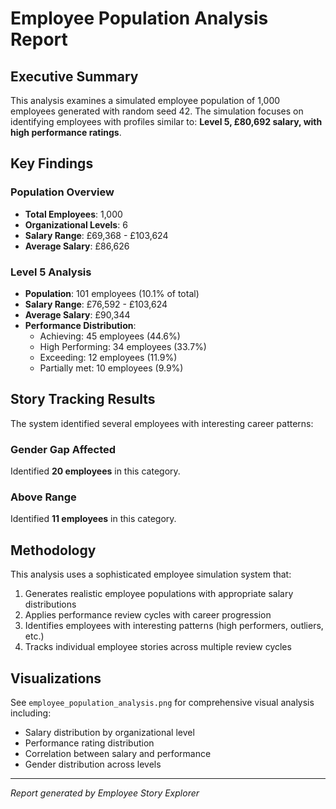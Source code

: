 # Employee Population Analysis Report

## Executive Summary

This analysis examines a simulated employee population of 1,000 employees generated with random seed 42. The simulation focuses on identifying employees with profiles similar to: **Level 5, £80,692 salary, with high performance ratings**.

## Key Findings

### Population Overview
- **Total Employees**: 1,000
- **Organizational Levels**: 6
- **Salary Range**: £69,368 - £103,624
- **Average Salary**: £86,626

### Level 5 Analysis
- **Population**: 101 employees (10.1% of total)
- **Salary Range**: £76,592 - £103,624
- **Average Salary**: £90,344
- **Performance Distribution**:
  - Achieving: 45 employees (44.6%)
  - High Performing: 34 employees (33.7%)
  - Exceeding: 12 employees (11.9%)
  - Partially met: 10 employees (9.9%)

## Story Tracking Results

The system identified several employees with interesting career patterns:

### Gender Gap Affected
Identified **20 employees** in this category.

### Above Range
Identified **11 employees** in this category.

## Methodology

This analysis uses a sophisticated employee simulation system that:
1. Generates realistic employee populations with appropriate salary distributions
2. Applies performance review cycles with career progression
3. Identifies employees with interesting patterns (high performers, outliers, etc.)
4. Tracks individual employee stories across multiple review cycles

## Visualizations

See `employee_population_analysis.png` for comprehensive visual analysis including:
- Salary distribution by organizational level
- Performance rating distribution
- Correlation between salary and performance
- Gender distribution across levels

---
*Report generated by Employee Story Explorer*
